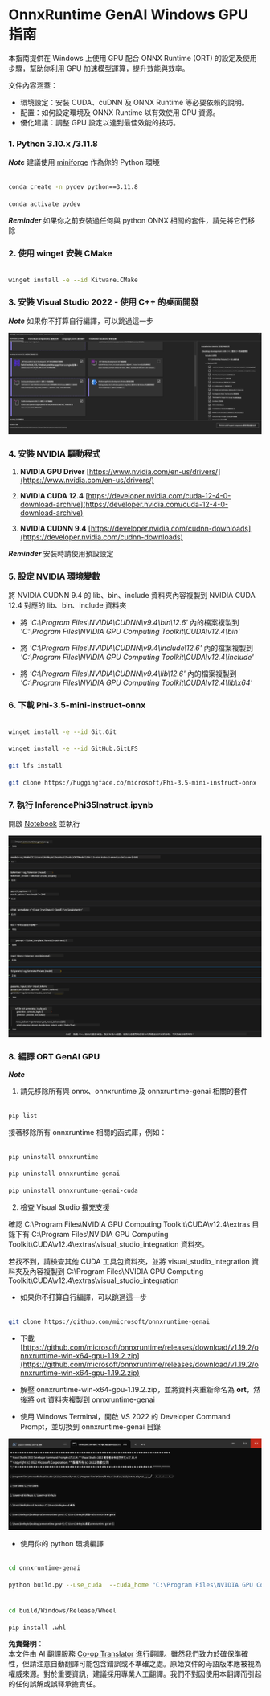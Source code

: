 <!--
CO_OP_TRANSLATOR_METADATA:
{
  "original_hash": "b066fc29c1b2129df84e027cb75119ce",
  "translation_date": "2025-07-17T02:40:10+00:00",
  "source_file": "md/02.Application/01.TextAndChat/Phi3/ORTWindowGPUGuideline.md",
  "language_code": "hk"
}
-->
# **OnnxRuntime GenAI Windows GPU 指南**

本指南提供在 Windows 上使用 GPU 配合 ONNX Runtime (ORT) 的設定及使用步驟，幫助你利用 GPU 加速模型運算，提升效能與效率。

文件內容涵蓋：

- 環境設定：安裝 CUDA、cuDNN 及 ONNX Runtime 等必要依賴的說明。
- 配置：如何設定環境及 ONNX Runtime 以有效使用 GPU 資源。
- 優化建議：調整 GPU 設定以達到最佳效能的技巧。

### **1. Python 3.10.x /3.11.8**

   ***Note*** 建議使用 [miniforge](https://github.com/conda-forge/miniforge/releases/latest/download/Miniforge3-Windows-x86_64.exe) 作為你的 Python 環境

   ```bash

   conda create -n pydev python==3.11.8

   conda activate pydev

   ```

   ***Reminder*** 如果你之前安裝過任何與 python ONNX 相關的套件，請先將它們移除

### **2. 使用 winget 安裝 CMake**

   ```bash

   winget install -e --id Kitware.CMake

   ```

### **3. 安裝 Visual Studio 2022 - 使用 C++ 的桌面開發**

   ***Note*** 如果你不打算自行編譯，可以跳過這一步

![CPP](../../../../../../translated_images/01.42f52a2b2aedff029e1c9beb13d2b09fcdab284ffd5fa8f3d7ac3cef5f347ad2.hk.png)

### **4. 安裝 NVIDIA 驅動程式**

1. **NVIDIA GPU Driver**  [https://www.nvidia.com/en-us/drivers/](https://www.nvidia.com/en-us/drivers/)

2. **NVIDIA CUDA 12.4** [https://developer.nvidia.com/cuda-12-4-0-download-archive](https://developer.nvidia.com/cuda-12-4-0-download-archive)

3. **NVIDIA CUDNN 9.4**  [https://developer.nvidia.com/cudnn-downloads](https://developer.nvidia.com/cudnn-downloads)

***Reminder*** 安裝時請使用預設設定

### **5. 設定 NVIDIA 環境變數**

將 NVIDIA CUDNN 9.4 的 lib、bin、include 資料夾內容複製到 NVIDIA CUDA 12.4 對應的 lib、bin、include 資料夾

- 將 *'C:\Program Files\NVIDIA\CUDNN\v9.4\bin\12.6'* 內的檔案複製到 *'C:\Program Files\NVIDIA GPU Computing Toolkit\CUDA\v12.4\bin'*

- 將 *'C:\Program Files\NVIDIA\CUDNN\v9.4\include\12.6'* 內的檔案複製到 *'C:\Program Files\NVIDIA GPU Computing Toolkit\CUDA\v12.4\include'*

- 將 *'C:\Program Files\NVIDIA\CUDNN\v9.4\lib\12.6'* 內的檔案複製到 *'C:\Program Files\NVIDIA GPU Computing Toolkit\CUDA\v12.4\lib\x64'*

### **6. 下載 Phi-3.5-mini-instruct-onnx**

   ```bash

   winget install -e --id Git.Git

   winget install -e --id GitHub.GitLFS

   git lfs install

   git clone https://huggingface.co/microsoft/Phi-3.5-mini-instruct-onnx

   ```

### **7. 執行 InferencePhi35Instruct.ipynb**

   開啟 [Notebook](../../../../../../code/09.UpdateSamples/Aug/ortgpu-phi35-instruct.ipynb) 並執行

![RESULT](../../../../../../translated_images/02.b9b06996cf7255d5e5ee19a703c4352f4a96dd7a1068b2af227eda1f3104bfa0.hk.png)

### **8. 編譯 ORT GenAI GPU**

   ***Note*** 
   
   1. 請先移除所有與 onnx、onnxruntime 及 onnxruntime-genai 相關的套件

   ```bash

   pip list 
   
   ```

   接著移除所有 onnxruntime 相關的函式庫，例如：

   ```bash

   pip uninstall onnxruntime

   pip uninstall onnxruntime-genai

   pip uninstall onnxruntume-genai-cuda
   
   ```

   2. 檢查 Visual Studio 擴充支援

   確認 C:\Program Files\NVIDIA GPU Computing Toolkit\CUDA\v12.4\extras 目錄下有 C:\Program Files\NVIDIA GPU Computing Toolkit\CUDA\v12.4\extras\visual_studio_integration 資料夾。

   若找不到，請檢查其他 CUDA 工具包資料夾，並將 visual_studio_integration 資料夾及內容複製到 C:\Program Files\NVIDIA GPU Computing Toolkit\CUDA\v12.4\extras\visual_studio_integration

   - 如果你不打算自行編譯，可以跳過這一步

   ```bash

   git clone https://github.com/microsoft/onnxruntime-genai

   ```

   - 下載 [https://github.com/microsoft/onnxruntime/releases/download/v1.19.2/onnxruntime-win-x64-gpu-1.19.2.zip](https://github.com/microsoft/onnxruntime/releases/download/v1.19.2/onnxruntime-win-x64-gpu-1.19.2.zip)

   - 解壓 onnxruntime-win-x64-gpu-1.19.2.zip，並將資料夾重新命名為 **ort**，然後將 ort 資料夾複製到 onnxruntime-genai

   - 使用 Windows Terminal，開啟 VS 2022 的 Developer Command Prompt，並切換到 onnxruntime-genai 目錄

![RESULT](../../../../../../translated_images/03.b83ce473d5ff9b9b94670a1b26fdb66a05320d534cbee2762f64e52fd12ef9c9.hk.png)

   - 使用你的 python 環境編譯

   ```bash

   cd onnxruntime-genai

   python build.py --use_cuda  --cuda_home "C:\Program Files\NVIDIA GPU Computing Toolkit\CUDA\v12.4" --config Release
 

   cd build/Windows/Release/Wheel

   pip install .whl

   ```

**免責聲明**：  
本文件由 AI 翻譯服務 [Co-op Translator](https://github.com/Azure/co-op-translator) 進行翻譯。雖然我們致力於確保準確性，但請注意自動翻譯可能包含錯誤或不準確之處。原始文件的母語版本應被視為權威來源。對於重要資訊，建議採用專業人工翻譯。我們不對因使用本翻譯而引起的任何誤解或誤釋承擔責任。